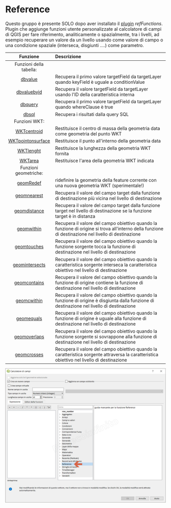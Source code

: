 # Reference

Questo gruppo è presente SOLO dopo aver installato il [plugin](https://geogear.wordpress.com/2014/11/13/reffunctions-v1-0/) _refFunctions_. Plugin che aggiunge funzioni utente personalizzate al calcolatore di campi di QGIS per fare riferimento, analiticamente o spazialmente, tra i livelli, ad esempio recuperare un valore da un livello usando come valore di campo o una condizione spaziale (interseca, disgiunti ....) come parametro.

 Funzione  | Descrizione
:----------:|:-----------
Funzioni della tabella:|
[dbvalue](dbvalue.html) | Recupera il primo valore targetField da targetLayer quando keyField è uguale a conditionValue
[dbvaluebyid](dbvaluebyid.html) | Recupera il valore targetField da targetLayer usando l'ID della caratteristica interna
[dbquery](dbquery.html) | Recupera il primo valore targetField da targetLayer quando whereClause è true
[dbsql](dbsql.html) | Recupera i risultati dalla query SQL
Funzioni WKT:|
[WKTcentroid](WKTcentroid.html)| Restituisce il centro di massa della geometria data come geometria del punto WKT
[WKTpointonsurface](WKTpointonsurface.html) | Restituisce il punto all'interno della geometria data
[WKTlenght](WKTlenght.html) | Restituisce la lunghezza della geometria WKT fornita
[WKTarea](WKTarea.html) | Restituisce l'area della geometria WKT indicata
Funzioni geometriche:|
[geomRedef](geomRedef.html) | ridefinire la geometria della feature corrente con una nuova geometria WKT (sperimentale!)
[geomnearest](geomnearest.html) | Recupera il valore del campo target dalla funzione di destinazione più vicina nel livello di destinazione
[geomdistance](geomdistance.html) | Recupera il valore del campo target dalla funzione target nel livello di destinazione se la funzione target è in distanza
[geomwithin](geomwithin.html) | Recupera il valore del campo obiettivo quando la funzione di origine si trova all'interno della funzione di destinazione nel livello di destinazione
[geomtouches](geomtouches.html) | Recupera il valore del campo obiettivo quando la funzione sorgente tocca la funzione di destinazione nel livello di destinazione
[geomintersects](geomintersects.html) | Recupera il valore del campo obiettivo quando la caratteristica sorgente interseca la caratteristica obiettivo nel livello di destinazione
[geomcontains](geomcontains.html) | Recupera il valore del campo obiettivo quando la funzione di origine contiene la funzione di destinazione nel livello di destinazione
[geomcwithin](geomcwithin.html) | Recupera il valore del campo obiettivo quando la funzione di origine è disgiunta dalla funzione di destinazione nel livello di destinazione
[geomequals](geomequals.html) | Recupera il valore del campo obiettivo quando la funzione di origine è uguale alla funzione di destinazione nel livello di destinazione
[geomoverlaps](geomoverlaps.html) | Recupera il valore del campo obiettivo quando la funzione sorgente si sovrappone alla funzione di destinazione nel livello di destinazione
[geomcrosses](geomcrosses.html) | Recupera il valore del campo obiettivo quando la caratteristica sorgente attraversa la caratteristica obiettivo nel livello di destinazione

![](/img/reference/gruppo_reference1.png)